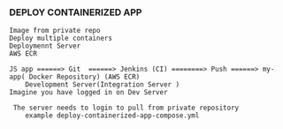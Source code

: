 ### DEPLOY CONTAINERIZED APP
    Image from private repo
    Deploy multiple containers
    Deploymennt Server
    AWS ECR

    JS app ======> Git  ======> Jenkins (CI) ========> Push ======> my-app( Docker Repository) (AWS ECR)
        Development Server(Integration Server ) 
    Imagine you have logged in on Dev Server
   
     The server needs to login to pull from private repository
        example deploy-containerized-app-compose.yml
